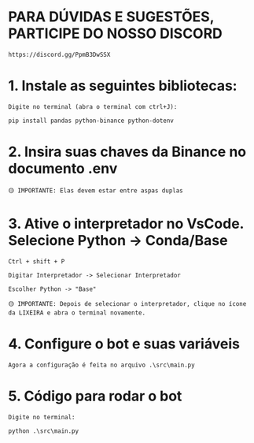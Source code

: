 # PARA DÚVIDAS E SUGESTÕES, PARTICIPE DO NOSSO DISCORD

    https://discord.gg/PpmB3DwSSX

# 1. Instale as seguintes bibliotecas:

    Digite no terminal (abra o terminal com ctrl+J):

    pip install pandas python-binance python-dotenv

# 2. Insira suas chaves da Binance no documento .env

    🟡 IMPORTANTE: Elas devem estar entre aspas duplas

# 3. Ative o interpretador no VsCode. Selecione Python -> Conda/Base

    Ctrl + shift + P

    Digitar Interpretador -> Selecionar Interpretador

    Escolher Python -> "Base"

    🟡 IMPORTANTE: Depois de selecionar o interpretador, clique no ícone da LIXEIRA e abra o terminal novamente.

# 4. Configure o bot e suas variáveis

    Agora a configuração é feita no arquivo .\src\main.py

# 5. Código para rodar o bot

    Digite no terminal:

    python .\src\main.py
